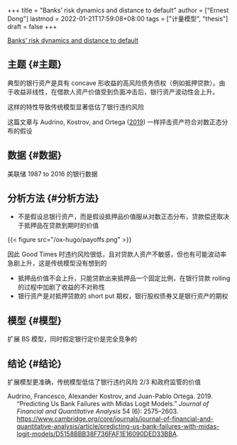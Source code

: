 +++
title = "Banks’ risk dynamics and distance to default"
author = ["Ernest Dong"]
lastmod = 2022-01-21T17:59:08+08:00
tags = ["计量模型", "thesis"]
draft = false
+++

[Banks’ risk dynamics and distance to default](/ox-hugo/ContentServer.pdf)


## 主题 {#主题}

典型的银行资产是具有 concave 形收益的高风险债务债权（例如抵押贷款）。由于收益非线性，在借款人资产价值受到负面冲击后，银行资产波动性会上升。

这样的特性导致传统模型显著低估了银行违约风险

这篇文章与 Audrino, Kostrov, and Ortega (<a href="#citeproc_bib_item_1">2019</a>)
一样抨击资产符合对数正态分布的假设


## 数据 {#数据}

美联储 1987 to 2016 的银行数据


## 分析方法 {#分析方法}

-   不是假设总银行资产，而是假设抵押品价值服从对数正态分布，贷款偿还取决于抵押品在贷款到期时的价值

{{< figure src="/ox-hugo/payoffs.png" >}}

因此 Good Times 时违约风险很低，且对贷款人资产不敏感，但也有可能波动率急剧上升，这是传统模型没有想到的

-   抵押品价值不会上升，只能贷款出来抵押品一个固定比例，在银行贷款 rolling 的过程中加剧了收益的不对称性
-   银行资产是对抵押贷款的 short put 期权，银行股权债券又是银行资产的期权


## 模型 {#模型}

扩展 BS 模型，同时假定银行定价是完全竞争的


## 结论 {#结论}

扩展模型更准确，传统模型低估了银行违约风险 2/3 和政府监管的价值

<style>.csl-entry{text-indent: -1.5em; margin-left: 1.5em;}</style><div class="csl-bib-body">
  <div class="csl-entry"><a id="citeproc_bib_item_1"></a>Audrino, Francesco, Alexander Kostrov, and Juan-Pablo Ortega. 2019. “Predicting Us Bank Failures with Midas Logit Models.” <i>Journal of Financial and Quantitative Analysis</i> 54 (6): 2575–2603. <a href="https://www.cambridge.org/core/journals/journal-of-financial-and-quantitative-analysis/article/predicting-us-bank-failures-with-midas-logit-models/D5158BBB38F736FAF1E16090DED33BBA">https://www.cambridge.org/core/journals/journal-of-financial-and-quantitative-analysis/article/predicting-us-bank-failures-with-midas-logit-models/D5158BBB38F736FAF1E16090DED33BBA</a>.</div>
</div>